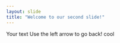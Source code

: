 ```yaml
---
layout: slide
title: "Welcome to our second slide!"
---
```

Your text 
Use the left arrow to go back!
cool

